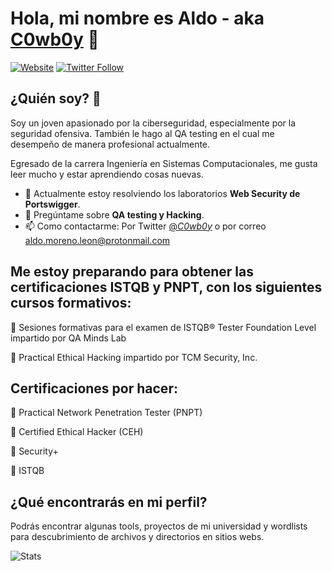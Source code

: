 ### <h1>Hola, mi nombre es Aldo - aka [C0wb0y][website] 👋</h1>

[![Website](https://img.shields.io/website?label=aldo-moreno-leon.github.io&style=for-the-badge&url=https://desert-bunker.net/)](https://desert-bunker.net/)
[![Twitter Follow](https://img.shields.io/twitter/follow/_C0wb0y_?color=1DA1F2&logo=twitter&style=for-the-badge)](https://twitter.com/intent/follow?original_referer=https%3A%2F%2Fgithub.com%2F_C0wb0y_&screen_name=_C0wb0y_)

## ¿Quién soy? 🤔

Soy un joven apasionado por la ciberseguridad, especialmente por la seguridad ofensiva. También le hago al QA testing en el cual me desempeño de manera profesional actualmente.

Egresado de la carrera Ingeniería en Sistemas Computacionales, me gusta leer mucho y estar aprendiendo cosas nuevas.

- 🔭 Actualmente estoy resolviendo los laboratorios **Web Security de Portswigger**.
- 💬 Pregúntame sobre **QA testing y Hacking**.
- 📫 Como contactarme: Por Twitter [@_C0wb0y_](https://twitter.com/_C0wb0y_) o por correo aldo.moreno.leon@protonmail.com

[//]: <> (Así se ponen los comentarios)

## Me estoy preparando para obtener las certificaciones ISTQB y PNPT, con los siguientes cursos formativos:

🔴 Sesiones formativas para el examen de ISTQB® Tester Foundation Level impartido por QA Minds Lab

🔴 Practical Ethical Hacking impartido por TCM Security, Inc.

## Certificaciones por hacer:

🔵 Practical Network Penetration Tester (PNPT)

🔵 Certified Ethical Hacker (CEH)

🔵 Security+

🔵 ISTQB

## ¿Qué encontrarás en mi perfil?

Podrás encontrar algunas tools, proyectos de mi universidad y wordlists para descubrimiento de archivos y directorios en sitios webs.

<img src="https://github-readme-stats.vercel.app/api?username=aldo-moreno-leon&show_icons=true&theme=chartreuse-dark" alt="Stats">

[website]: https://desert-bunker.net/

